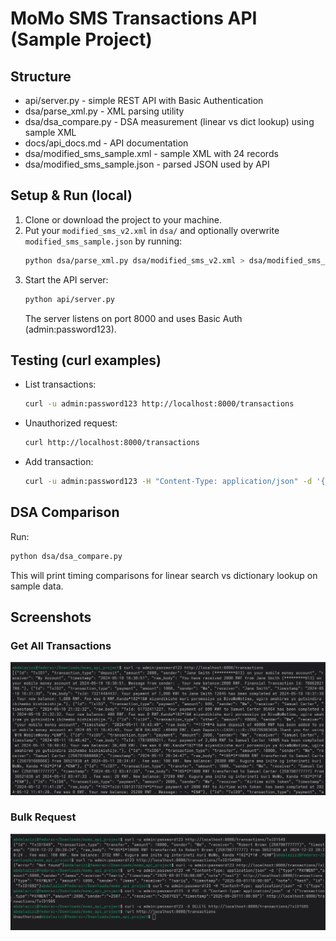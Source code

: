 # MoMo SMS Transactions API (Sample Project)

## Structure
- api/server.py - simple REST API with Basic Authentication
- dsa/parse_xml.py - XML parsing utility
- dsa/dsa_compare.py - DSA measurement (linear vs dict lookup) using sample XML
- docs/api_docs.md - API documentation
- dsa/modified_sms_sample.xml - sample XML with 24 records
- dsa/modified_sms_sample.json - parsed JSON used by API

## Setup & Run (local)
1. Clone or download the project to your machine.
2. Put your `modified_sms_v2.xml` in `dsa/` and optionally overwrite `modified_sms_sample.json` by running:
   ```bash
   python dsa/parse_xml.py dsa/modified_sms_v2.xml > dsa/modified_sms_v2.json
   ```
3. Start the API server:
   ```bash
   python api/server.py
   ```
   The server listens on port 8000 and uses Basic Auth (admin:password123).

## Testing (curl examples)
- List transactions:
  ```bash
  curl -u admin:password123 http://localhost:8000/transactions
  ```
- Unauthorized request:
  ```bash
  curl http://localhost:8000/transactions
  ```
- Add transaction:
  ```bash
  curl -u admin:password123 -H "Content-Type: application/json" -d '{'''type''':'''PAYMENT''','''amount''':5000,'''sender''':'''+2507...''','''receiver''':'''+2507...''','''timestamp''':'''2025-09-01T10:00:00''','''note''':'''test'''}' http://localhost:8000/transactions
  ```

## DSA Comparison
Run:
```bash
python dsa/dsa_compare.py
```
This will print timing comparisons for linear search vs dictionary lookup on sample data.

## Screenshots

### Get All Transactions
![Get All Transactions](images/getall.png)

### Bulk Request
![Bulk Request](images/bulk%20request.png)